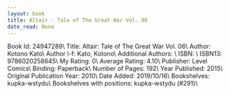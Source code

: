```yaml
---
layout: book
title: Altair - Tale of The Great War Vol. 06
date_read: None
---
```


Book Id: 24947289\ 
Title: Altair: Tale of The Great War Vol. 06\ 
Author: Kotono Kato\ 
Author l-f: Kato, Kotono\ 
Additional Authors: \ 
ISBN: \ 
ISBN13: 9786020258645\ 
My Rating: 0\ 
Average Rating: 4.10\ 
Publisher: Level Comics\ 
Binding: Paperback\ 
Number of Pages: 192\ 
Year Published: 2015\ 
Original Publication Year: 2010\ 
Date Added: 2019/10/16\ 
Bookshelves: kupka-wstydu\ 
Bookshelves with positions: kupka-wstydu (#291)\ 

